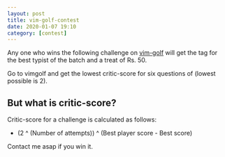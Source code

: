 ```yaml
---
layout: post
title: vim-golf-contest 
date: 2020-01-07 19:10
category: [contest]
---
```

Any one who wins the following challenge on [vim-golf](http://www.vimgolf.com/) will get the tag for the best typist of the batch and a treat of Rs. 50.

Go to vimgolf and get the lowest critic-score for six questions of (lowest possible is 2).

## But what is critic-score?

Critic-score for a challenge is calculated as follows:

* (2 ^ (Number of attempts)) ^ (Best player score - Best score)

Contact me asap if you win it.